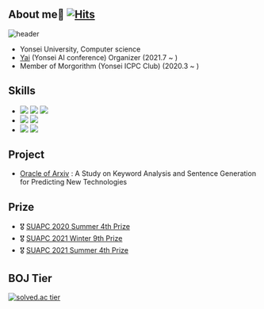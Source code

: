 ## About me👋     [![Hits](https://hits.seeyoufarm.com/api/count/incr/badge.svg?url=https%3A%2F%2Fgithub.com%2Fyjdong9697&count_bg=%2379C83D&title_bg=%23555555&icon=&icon_color=%23E7E7E7&title=hits&edge_flat=false)](https://hits.seeyoufarm.com)
![header](https://capsule-render.vercel.app/api?type=waving&color=timeGradient&height=240&section=header&text=Hi,%20I'm%20YongHoon👋&fontSize=36&animation=fadeIn&fontAlignY=36)
- Yonsei University, Computer science
- [Yai](https://www.facebook.com/yonseiAI) (Yonsei AI conference) Organizer (2021.7 ~ )
- Member of Morgorithm (Yonsei ICPC Club) (2020.3 ~ )

## Skills
- <img src="https://img.shields.io/badge/C-172B4D?style=flat&logo=C&logoColor=white"/> <img src="https://img.shields.io/badge/C++-1E88E5?style=flat&logo=C%2B%2B&logoColor=white"/> <img src="https://img.shields.io/badge/Python-3766AB?style=flat&logo=Python&logoColor=white"/>
- <img src="https://img.shields.io/badge/Pytorch-FF3232?style=flat&logo=Pytorch&logoColor=white"> <img src="https://img.shields.io/badge/Numpy-1E8449?style=flat&logo=Numpy&logoColor=white">
- <img src="https://img.shields.io/badge/Git-F05032?style=flat&logo=Git&logoColor=white"/> <img src="https://img.shields.io/badge/Mathematica-DD1100?style=flat&logo=Wolfram&logoColor=white"/>

## Project
- [Oracle of Arxiv](https://github.com/YonseiAI-NLP-Group/Oracle-of-Arxiv) : A Study on Keyword Analysis and Sentence Generation for Predicting New Technologies 

## Prize
- 🎖 [SUAPC 2020 Summer 4th Prize](https://icpc-sinchon.github.io/suapc)
- 🎖 [SUAPC 2021 Winter 9th Prize](https://icpc-sinchon.github.io/suapc)
- 🎖 [SUAPC 2021 Summer 4th Prize](https://icpc-sinchon.github.io/suapc)

## BOJ Tier

<p align="center">
  <a href="https://solved.ac/ficy">

  ![solved.ac tier](http://mazassumnida.wtf/api/pastel/generate_badge?boj=ficy)

  </a> 

</p>

